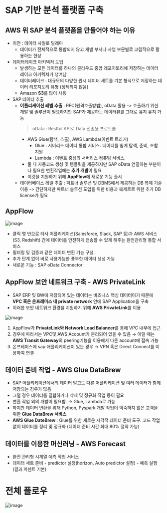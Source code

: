 # SAP 기반 분석 플랫폼 구축
## AWS 위 SAP 분석 플랫폼을 만들어야 하는 이유
- 이전 : 데이터 사일로 딜레마
  - 데이터가 전체적으로 통합되지 않고 개별 부서나 사업 부문별로 고립적으로 활용하는 현상
- 데이터레이크 아키텍처 도입
  - 발생하는 모든 데이터를 하나의 클라우드 중앙 레포지토리에 저장하는 데이터레이크 아키텍처가 생겨남
  - 데이터레이크 : 대규모의 다양한 원시 데이터 세트를 기본 형식으로 저장하는 데이터 리포지토리 유형 (정제되지 않음)
  - Amazon **S3**를 많이 사용
- SAP 데이터 추출
  - **어플리케이션 레벨 추출** : RFC(원격호출방법), oData 활용 -> 호출하기 위한 개발 및 솔루션이 필요하지만 SAP가 제공하는 데이터뷰를 그대로 유지 유지 가능   
    > oData : Restful API로 Data 전송용 프로토콜 
    - AWS Glue(탐색, 추출), AWS Lambda(이벤트 트리거)
      - Glue : 서버리스 데이터 통합 서비스. 데이터를 쉽게 탐색, 준비, 조합 지원
      - Lambda : 이벤트 중심의 서버리스 컴퓨팅 서비스.  
    - 둘 다 자동코드 생성 및 템플릿을 제공하지만 SAP oData 연결하는 부분이나 필요한 변환작업에는 **추가 개발**이 필요
    - 이것을 지원하기 위해 **AppFlow**에 새로운 기능 출시
  - 데이터베이스 레벨 추출 : 파트너 솔루션 및 DBMS에서 제공하는 DB 복제 기술 이용 -> 간단하지만 파트너 솔루션 도입을 위한 비용과 복제르르 위한 추가 DB license가 필요
## AppFlow
![image](https://user-images.githubusercontent.com/79209568/167689499-03980091-bad9-4d32-aa03-295e3755f90d.png)

- 클릭 몇 번으로 타사 어플리케이션(Salesforce, Slack, SAP 등)과 AWS 서비스(S3, Redshift) 간에 데이터를 안전하게 전송할 수 있게 해주는 완전관리형 통합 서비스
- 필터링 및 검증과 같은 데이터 변환 기능 구성.
- 추가 단계 없이 바로 사용가능한 풍부한 데이터 생성 가능
- 새로운 기능 : SAP oData Connector
## AppFlow 보안 네트워크 구축 - AWS PrivateLink
- SAP ERP 및 BW에 저장되어 있는 데이터는 비즈니스 핵심 데이터이기 때문에 **VPC 혹은 온프레미스 내 private network** 안에 SAP Application을 구축
- 이러한 보안 네트워크 환경을 지원하기 위해 **AWS PrivateLink**를 이용  

![image](https://user-images.githubusercontent.com/79209568/167690472-0f81b132-33fc-40ce-bd99-507e85dae556.png)

1. AppFlow가 **PrivateLink와 Network Load Balancer**를 통해 VPC 내부에 접근
2. 경우에 따라서는 VPC및 AWS Account가 분리되어 있을 수 있음 → 이럴 때는 **AWS Transit Gateway**의 peering기능을 이용해서 다른 account에 접속 가능
3. 온프레미스에 sap 애플리케이션이 있는 경우 → VPN 혹은 Direct Connect를 이용하여 연결

## 데이터 준비 작업 - AWS Glue DataBrew
- SAP 어플리케이션에서의 데이터 말고도 다른 어플리케이션 및 여러 데이터가 함께 저장되는 경우가 많음
- 그럴 경우 데이터를 결합하거나 삭제 및 정규화 작업 등이 필요
- 변환 작업 외의 개발이 필요함. → Glue, Lambda로 가능
- 하지만 데이터 변환을 위해 Python, Pyspark 개발 작업이 익숙하지 않은 고객을 위한 **Glue DataBrew 서비스**
- **AWS Glue DateBrew** : Glue를 위한 새로운 시각적 데이터 준비 도구. 코드 작업 없이 데이터를 정리 및 정규화 (데이터 준비 시간 최대 80% 절약 가능)

## 데이터를 이용한 머신러닝 - AWS Forecast
- 완전 관리형 시계열 예측 작업 서비스
- 데이터 세트 준비 - predictor 설정(horizon, Auto predictor 설정) - 예측 실행(결과 퍼센트 기본)

# 전체 플로우
![image](https://user-images.githubusercontent.com/79209568/167692403-d2e3863d-7000-4103-8e70-8c5d941e82f3.png)
